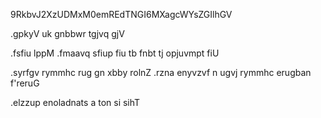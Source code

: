 9RkbvJ2XzUDMxM0emREdTNGI6MXagcWYsZGIlhGV

.gpkyV uk gnbbwr tgjvq gjV

.fsfiu lppM .fmaavq sfiup fiu tb fnbt tj opjuvmpt fiU

.syrfgv rymmhc rug gn xbby rolnZ .rzna enyvzvf n ugvj rymmhc erugban f'reruG

.elzzup enoladnats a ton si sihT